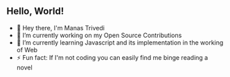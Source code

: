## Hello, World! 

- 👋 Hey there, I'm Manas Trivedi
- 🔭 I’m currently working on my Open Source Contributions
- 🌱 I’m currently learning Javascript and its implementation in the working of Web
- ⚡ Fun fact: If I'm not coding you can easily find me binge reading a novel
<!-- 
- 👯 I’m looking to collaborate on ... 
- 🤔 I’m looking for help with ...
- 💬 Ask me about ...
- 📫 How to reach me: 
- 😄 Pronouns: ...
-->


